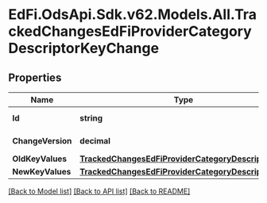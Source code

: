 # EdFi.OdsApi.Sdk.v62.Models.All.TrackedChangesEdFiProviderCategoryDescriptorKeyChange

## Properties

Name | Type | Description | Notes
------------ | ------------- | ------------- | -------------
**Id** | **string** | Resource identifier | [optional] 
**ChangeVersion** | **decimal** | Change version | [optional] 
**OldKeyValues** | [**TrackedChangesEdFiProviderCategoryDescriptorKey**](TrackedChangesEdFiProviderCategoryDescriptorKey.md) |  | [optional] 
**NewKeyValues** | [**TrackedChangesEdFiProviderCategoryDescriptorKey**](TrackedChangesEdFiProviderCategoryDescriptorKey.md) |  | [optional] 

[[Back to Model list]](../../README.md#documentation-for-models) [[Back to API list]](../../README.md#documentation-for-api-endpoints) [[Back to README]](../../README.md)

